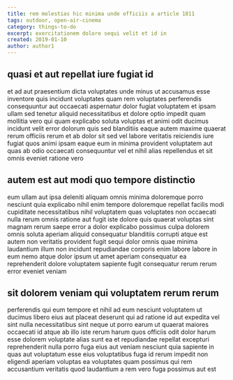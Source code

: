 ```yaml
---
title: rem molestias hic minima unde officiis a article 1811
tags: outdoor, open-air-cinema
category: things-to-do
excerpt: exercitationem dolore sequi velit et id in
created: 2019-01-10
author: author1
---
```


## quasi et aut repellat iure fugiat id

et ad aut praesentium dicta voluptates unde minus ut accusamus esse inventore quis incidunt voluptates quam rem voluptates perferendis consequuntur aut occaecati aspernatur dolor fugiat voluptatem et ipsam ullam sed tenetur aliquid necessitatibus et dolore optio impedit quam mollitia vero qui quam explicabo soluta voluptas et animi odit ducimus incidunt velit error dolorum quis sed blanditiis eaque autem maxime quaerat rerum officiis rerum et ab dolor sit sed vel labore veritatis reiciendis iure fugiat quos animi ipsam eaque eum in minima provident voluptatem aut quas ab odio occaecati consequuntur vel et nihil alias repellendus et sit omnis eveniet ratione vero

## autem est aut modi quo tempore distinctio

eum ullam aut ipsa deleniti aliquam omnis minima doloremque porro nesciunt quia explicabo nihil enim tempore doloremque repellat facilis modi cupiditate necessitatibus nihil voluptatem quas voluptates non occaecati nulla rerum omnis ratione aut fugit iste dolore quis quaerat voluptas sint magnam rerum saepe error a dolor explicabo possimus culpa dolorem omnis soluta aperiam aliquid consequatur blanditiis corrupti atque est autem non veritatis provident fugit sequi dolor omnis quae minima laudantium illum non incidunt repudiandae corporis enim labore labore in eum nemo atque dolor ipsum ut amet aperiam consequatur ea reprehenderit dolore voluptatem sapiente fugit consequatur rerum rerum error eveniet veniam

## sit dolorem veniam qui voluptatem rerum rerum

perferendis qui eum tempore et nihil ad eum nesciunt voluptatem ut ducimus libero eius aut placeat deserunt qui ad ratione id aut expedita vel sint nulla necessitatibus sint neque ut porro earum ut quaerat maiores occaecati id atque ab illo iste rerum harum quos officiis odit dolor harum esse dolorem voluptate alias sunt ea et repudiandae repellat excepturi reprehenderit nulla porro fuga eius aut veniam nesciunt quia sapiente in quas aut voluptatum esse eius voluptatibus fuga id rerum impedit non eligendi aperiam voluptas ea voluptates quam possimus qui rem accusantium veritatis quod laudantium a rem vero fuga possimus aut est
